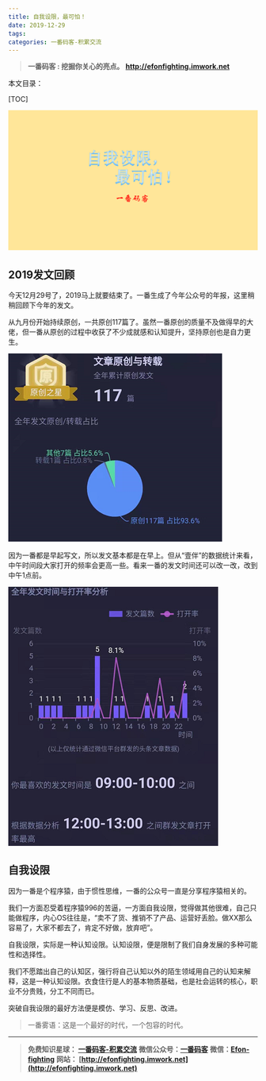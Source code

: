 ```yaml
---
title: 自我设限，最可怕！
date: 2019-12-29
tags: 
categories: 一番码客-积累交流
---
```


> **一番码客 : 挖掘你关心的亮点。**
> **http://efonfighting.imwork.net**

本文目录：

[TOC]

![image-20191229082603294](2019-12-29-自我设限，最可怕！/image-20191229082603294.png)

<!--more-->

## 2019发文回顾

今天12月29号了，2019马上就要结束了。一番生成了今年公众号的年报，这里稍稍回顾下今年的发文。

从九月份开始持续原创，一共原创117篇了。虽然一番原创的质量不及做得早的大佬，但一番从原创的过程中收获了不少成就感和认知提升，坚持原创也是自力更生。

![image-20191229082702101](2019-12-29-自我设限，最可怕！/image-20191229082702101.png)

因为一番都是早起写文，所以发文基本都是在早上。但从“壹伴”的数据统计来看，中午时间段大家打开的频率会更高一些。看来一番的发文时间还可以改一改，改到中午1点前。

![image-20191229082727365](2019-12-29-自我设限，最可怕！/image-20191229082727365.png)

## 自我设限

因为一番是个程序猿，由于惯性思维，一番的公众号一直是分享程序猿相关的。

我们一方面忍受着程序猿996的苦逼，一方面自我设限，觉得做其他很难，自己只能做程序，内心OS往往是，“卖不了货、推销不了产品、运营好丢脸。做XX那么容易了，大家不都去了，肯定不好做，放弃吧”。

自我设限，实际是一种认知设限。认知设限，便是限制了我们自身发展的多种可能性和选择性。

我们不愿踏出自己的认知区，强行将自己认知以外的陌生领域用自己的认知来解释，这是一种认知设限。衣食住行是人的基本物质基础，也是社会运转的核心，职业不分贵贱，分工不同而已。

突破自我设限的最好方法便是模仿、学习、反思、改进。

> 一番雾语：这是一个最好的时代，一个包容的时代。

------

> **免费知识星球： [一番码客-积累交流](http://efonfighting.imwork.net/efonmark-blog/%E7%AE%80%E4%BB%8B/zhishixingqiu1.png)**
> **微信公众号：[一番码客](http://efonfighting.imwork.net/efonmark-blog/%E7%AE%80%E4%BB%8B/guanzhu_1.jpg)**
> **微信：[Efon-fighting](http://efonfighting.imwork.net/efonmark-blog/%E7%AE%80%E4%BB%8B/weixin.jpg)**
> **网站： [http://efonfighting.imwork.net](http://efonfighting.imwork.net)**
